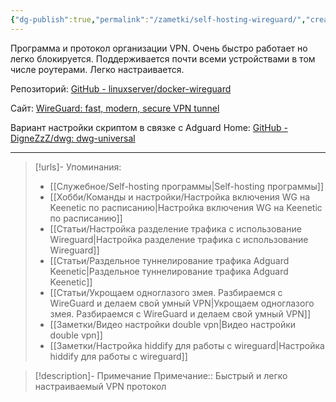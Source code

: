 ```yaml
---
{"dg-publish":true,"permalink":"/zametki/self-hosting-wireguard/","created":"2024-07-04 01:22","updated":"2025-04-20T20:27:14+03:00"}
---
```


Программа и протокол организации VPN. Очень быстро работает но легко блокируется. Поддерживается почти всеми устройствами в том числе роутерами. Легко настраивается.

Репозиторий: [GitHub - linuxserver/docker-wireguard](https://github.com/linuxserver/docker-wireguard)

Сайт: [WireGuard: fast, modern, secure VPN tunnel](https://www.wireguard.com/)

Вариант настройки скриптом в связке с Adguard Home: [GitHub - DigneZzZ/dwg: dwg-universal](https://github.com/DigneZzZ/dwg)

---
> [!urls]- Упоминания:
> - [[Служебное/Self-hosting программы\|Self-hosting программы]]
> - [[Хобби/Команды и настройки/Настройка включения WG на Keenetic по расписанию\|Настройка включения WG на Keenetic по расписанию]]
> - [[Статьи/Настройка разделение трафика с использование Wireguard\|Настройка разделение трафика с использование Wireguard]]
> - [[Статьи/Раздельное туннелирование трафика Adguard Keenetic\|Раздельное туннелирование трафика Adguard Keenetic]]
> - [[Статьи/Укрощаем одноглазого змея. Разбираемся с WireGuard и делаем свой умный VPN\|Укрощаем одноглазого змея. Разбираемся с WireGuard и делаем свой умный VPN]]
> - [[Заметки/Видео настройки double vpn\|Видео настройки double vpn]]
> - [[Заметки/Настройка hiddify для работы с wireguard\|Настройка hiddify для работы с wireguard]]

> [!description]- Примечание
> Примечание:: Быстрый и легко настраиваемый VPN протокол